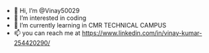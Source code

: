 - 👋 Hi, I’m @Vinay50029
- 👀 I’m interested in coding 
- 🌱 I’m currently learning in CMR TECHNICAL CAMPUS 
- 📫 you can reach me at https://www.linkedin.com/in/vinay-kumar-254420290/
